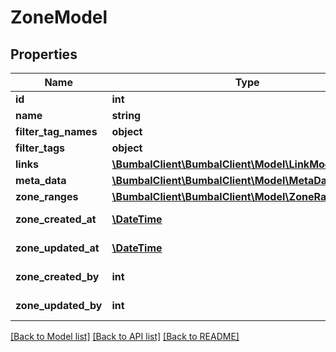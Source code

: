 # ZoneModel

## Properties
Name | Type | Description | Notes
------------ | ------------- | ------------- | -------------
**id** | **int** | Unique ID | [optional] 
**name** | **string** | Zone Name | [optional] 
**filter_tag_names** | **object** |  | [optional] 
**filter_tags** | **object** |  | [optional] 
**links** | [**\BumbalClient\BumbalClient\Model\LinkModel[]**](LinkModel.md) |  | [optional] 
**meta_data** | [**\BumbalClient\BumbalClient\Model\MetaDataModel[]**](MetaDataModel.md) |  | [optional] 
**zone_ranges** | [**\BumbalClient\BumbalClient\Model\ZoneRangeModel[]**](ZoneRangeModel.md) |  | [optional] 
**zone_created_at** | [**\DateTime**](\DateTime.md) | created_at date time | [optional] 
**zone_updated_at** | [**\DateTime**](\DateTime.md) | updated_at date time | [optional] 
**zone_created_by** | **int** | created_by user id | [optional] 
**zone_updated_by** | **int** | created_by user id | [optional] 

[[Back to Model list]](../README.md#documentation-for-models) [[Back to API list]](../README.md#documentation-for-api-endpoints) [[Back to README]](../README.md)


